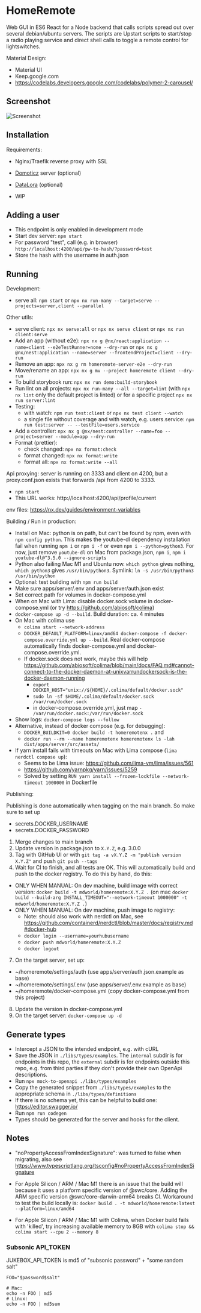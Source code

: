 # HomeRemote

Web GUI in ES6 React for a Node backend that calls scripts spread out over several debian/ubuntu servers. The scripts
are Upstart scripts to start/stop a radio playing service and direct shell calls to toggle a remote control for lightswitches.

Material Design:

-   Material UI
-   Keep.google.com
-   https://codelabs.developers.google.com/codelabs/polymer-2-carousel/

## Screenshot

![Screenshot](screenshot.png)

## Installation

Requirements:

-   Nginx/Traefik reverse proxy with SSL
-   [Domoticz](https://www.domoticz.com/) server (optional)
-   [DataLora](https://github.com/mdvanes/datalora) (optional)

-   WIP

## Adding a user

-   This endpoint is only enabled in development mode
-   Start dev server: `npm start`
-   For password "test", call (e.g. in browser) `http://localhost:4200/api/pw-to-hash/?password=test`
-   Store the hash with the username in auth.json

## Running

Development:

-   serve all: `npm start` or `npx nx run-many --target=serve --projects=server,client --parallel`

Other utils:

-   serve client: `npx nx serve:all` or `npx nx serve client` or `npx nx run client:serve`
-   Add an app (without e2e): `npx nx g @nx/react:application --name=client --e2eTestRunner=none --dry-run` or `npx nx g @nx/nest:application --name=server --frontendProject=client --dry-run`
-   Remove an app: `npx nx g rm homeremote-server-e2e --dry-run`
-   Move/rename an app: `npx nx g mv --project homeremote client --dry-run`
-   To build storybook run: `npx nx run demo:build-storybook`
-   Run lint on all projects: `npx nx run-many --all --target=lint` (with `npx nx lint` only the default project is linted) or for a specific project `npx nx run server:lint`
-   Testing:
    -   with watch: `npm run test:client` or `npx nx test client --watch`
    -   a single file without coverage and with watch, e.g. users.service: `npm run test:server -- --testFile=users.service`
-   Add a controller: `npx nx g @nx/nest:controller --name=foo --project=server --module=app --dry-run`
-   Format (prettier):
    -   check changed: `npx nx format:check`
    -   format changed: `npx nx format:write`
    -   format all: `npx nx format:write --all`

Api proxying: server is running on 3333 and client on 4200, but a proxy.conf.json exists that forwards /api from 4200 to 3333.

-   `npm start`
-   This URL works: http://localhost:4200/api/profile/current

env files: https://nx.dev/guides/environment-variables

Building / Run in production:

-   Install on Mac: python is on path, but can't be found by npm, even with `npm config python`. This makes the youtube-dl dependency installation fail when running `npm i` or `npm i -f` or even `npm i --python=python3`. For now, just remove `youtube-dl` on Mac from package.json, `npm i`, `npm i youtube-dl@^3.5.0 --ignore-scripts`
-   Python also failing Mac M1 and Ubuntu now. `which python` gives nothing, `which python3` gives `/usr/bin/python3`. Symlink: `ln -s /usr/bin/python3 /usr/bin/python`
-   Optional: test building with `npm run build`
-   Make sure apps/server/.env and apps/server/auth.json exist
-   Set correct path for volumes in docker-compose.yml
-   When on Mac with Lima: disable docker.sock volume in docker-compose.yml (or try https://github.com/abiosoft/colima)
-   `docker-compose up -d --build`. Build duration: ca. 4 minutes
-   On Mac with colima use
    -   `colima start --network-address`
    -   `DOCKER_DEFAULT_PLATFORM=linux/amd64 docker-compose -f docker-compose.override.yml up --build`. Real docker-compose automatically finds docker-compose.yml and docker-compose.override.yml.
    -   If docker.sock does not work, maybe this will help https://github.com/abiosoft/colima/blob/main/docs/FAQ.md#cannot-connect-to-the-docker-daemon-at-unixvarrundockersock-is-the-docker-daemon-running
        -   `export DOCKER_HOST="unix://${HOME}/.colima/default/docker.sock"`
        -   `sudo ln -sf $HOME/.colima/default/docker.sock /var/run/docker.sock`
        -   in docker-compose.override.yml, just map `- /var/run/docker.sock:/var/run/docker.sock`
-   Show logs: `docker-compose logs --follow`
-   Alternative, instead of docker compose (e.g. for debugging):
    -   `DOCKER_BUILDKIT=0 docker build -t homeremotenx .` and
    -   `docker run --rm --name homeremotenx homeremotenx ls -lah dist/apps/server/src/assets/`
-   If yarn install fails with timeouts on Mac with Lima compose (`lima nerdctl compose up`):
    -   Seems to be Lima issue: https://github.com/lima-vm/lima/issues/561
    -   https://github.com/yarnpkg/yarn/issues/5259
    -   Solved by setting `RUN yarn install --frozen-lockfile --network-timeout 1000000` in Dockerfile

Publishing:

Publishing is done automatically when tagging on the main branch. So make sure to set up

-   secrets.DOCKER_USERNAME
-   secrets.DOCKER_PASSWORD

1. Merge changes to main branch
2. Update version in package.json to `X.Y.Z`, e.g. 3.0.0
3. Tag with GitHub UI or with `git tag -a vX.Y.Z -m "publish version X.Y.Z"` and push `git push --tags`
4. Wait for CI to finish, and all tests are OK. This will automatically build and push to the docker registry. To do this by hand, do this:

-   ONLY WHEN MANUAL: On dev machine, build image with correct version: `docker build -t mdworld/homeremote:X.Y.Z .` (on mac `docker build --build-arg INSTALL_TIMEOUT="--network-timeout 1000000" -t mdworld/homeremote:X.Y.Z .`)
-   ONLY WHEN MANUAL: On dev machine, push image to registry:
    -   Note: should also work with nerdctl on Mac, see https://github.com/containerd/nerdctl/blob/master/docs/registry.md#docker-hub
    -   `docker login --username=yourhubusername`
    -   `docker push mdworld/homeremote:X.Y.Z`
    -   `docker logout`

7. On the target server, set up:

-   ~/homeremote/settings/auth (use apps/server/auth.json.example as base)
-   ~/homeremote/settings/.env (use apps/server/.env.example as base)
-   ~/homeremote/docker-compose.yml (copy docker-compose.yml from this project)

8. Update the version in docker-compose.yml
9. On the target server: `docker-compose up -d`

## Generate types

-   Intercept a JSON to the intended endpoint, e.g. with cURL
-   Save the JSON in `./libs/types/examples`. The `internal` subdir is for endpoints in this repo, the `external` subdir is for endpoints outside this repo, e.g. from third parties if they don't provide their own OpenApi descriptions.
-   Run `npx mock-to-openapi ./libs/types/examples`
-   Copy the generated snippet from `./libs/types/examples` to the appropriate schema in `./libs/types/definitions`
-   If there is no schema yet, this can be helpful to build one: https://editor.swagger.io/
-   Run `npm run codegen`
-   Types should be generated for the server and hooks for the client.

## Notes

-   "noPropertyAccessFromIndexSignature": was turned to false when migrating, also see https://www.typescriptlang.org/tsconfig#noPropertyAccessFromIndexSignature

-   For Apple Silicon / ARM / Mac M1 there is an issue that the build will because it uses a platform specific version of @swc/core. Adding the ARM specific version @swc/core-darwin-arm64 breaks CI. Workaround to test the build locally is: `docker build . -t mdworld/homeremote:latest --platform=linux/amd64`

-   For Apple Silicon / ARM / Mac M1 with Colima, when Docker build fails with 'killed', try increasing available memory to 8GB with `colima stop && colima start --cpu 2 --memory 8`

### Subsonic API_TOKEN

JUKEBOX_API_TOKEN is md5 of "subsonic password" + "some random salt"

```
FOO="$password$salt"

# Mac:
echo -n FOO | md5
# Linux:
echo -n FOO | md5sum
```
